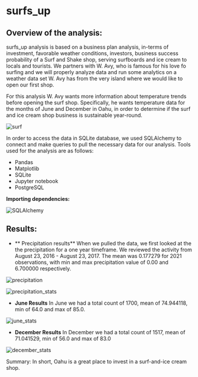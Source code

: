 # surfs_up

## Overview of the analysis:
surfs_up analysis is based on a business plan analysis, in-terms of investment, favorable weather conditions, investors, business success probability of a Surf and Shake shop, serving surfboards and ice cream to locals and tourists. We partners with W. Avy, who is famous for his love fo surfing and we will properly analyze data and run some analytics on a weather data set W. Avy has from the very island where we would like to open our first shop. 

For this analysis W. Avy wants more information about temperature trends before opening the surf shop. Specifically, he wants temperature data for the months of June and December in Oahu, in order to determine if the surf and ice cream shop business is sustainable year-round. 

![surf](https://user-images.githubusercontent.com/111251560/198156217-afc93560-f16c-45aa-ba94-ea1c323e2cb9.png)

In order to access the data in SQLite database, we used SQLAlchemy to connect and make queries to pull the necessary data for our analysis. Tools used for the analysis are as follows:
- Pandas
- Matplotlib
- SQLite
- Jupyter notebook
- PostgreSQL

**Importing dependencies:**

![SQLAlchemy](https://user-images.githubusercontent.com/111251560/198157093-aab342b4-bb60-42ef-bdab-f88a50026e0d.png)

## Results: 

- ** Precipitation results**
When we pulled the data, we first looked at the the precipitation for a one year timeframe. We reviewed the activity from August 23, 2016 - August 23, 2017. The mean was 0.177279 for 2021 observations, with min and max precipitation value of 0.00 and 6.700000 respectively.

![precipitation](https://user-images.githubusercontent.com/111251560/198177191-3d8d3fc2-e130-4f87-b539-63aab8e060cf.png)

![precipitation_stats](https://user-images.githubusercontent.com/111251560/198177176-cc285f9b-c182-4e45-b80b-9b4fa9e50010.png)

- **June Results** 
In June we had a total count of 1700, mean of 74.944118, min of 64.0 and max of 85.0.

![june_stats](https://user-images.githubusercontent.com/111251560/198178363-63716a8b-211f-437b-bf7b-e90aea73c341.png)

- **December Results**
In December we had a total count of 1517, mean of 71.041529, min of 56.0 and max of 83.0

![december_stats](https://user-images.githubusercontent.com/111251560/198178465-0c108d25-0b5f-4b83-84eb-a9b9ef45239f.png)

Summary:
In short, Oahu is a great place to invest in a surf-and-ice cream shop. 
